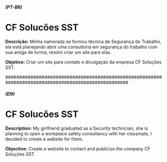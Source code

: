 ##### (PT-BR)
# CF Solucões SST

**Descrição:** Minha namorada se formou técnica de Segurança do Trabalho, ela está planejando abrir uma consultoria em segurança do trabalho com sua amiga de turma, resolvi criar um site para elas.

**Objetivo:** Criar um site para contato e divulgação da empresa CF Soluções SST.

####################################################################################################

##### (EN)
# CF Solucões SST

**Description:** My girlfriend graduated as a Security technician, she is planning to open a workplace safety consultancy with her classmate, I decided to create a website for them.

**Objective:** Create a website to contact and publicize the company CF Soluções SST.
